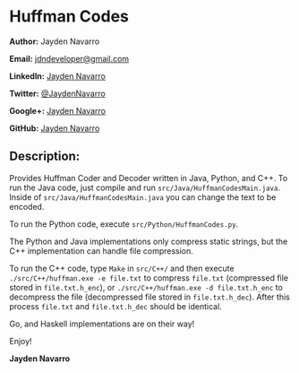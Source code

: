 Huffman Codes
=============

**Author:** Jayden Navarro

**Email:** jdndeveloper@gmail.com

**LinkedIn:** [Jayden Navarro](https://www.linkedin.com/in/jaydennavarro)

**Twitter:** [@JaydenNavarro](https://twitter.com/JaydenNavarro)

**Google+:** [Jayden Navarro](https://plus.google.com/u/0/+JaydenNavarro/posts)

**GitHub:** [Jayden Navarro](http://www.github.com/JDNdeveloper)

## Description:
Provides Huffman Coder and Decoder written in Java, Python, and C++. To run the Java code, just 
compile and run `src/Java/HuffmanCodesMain.java`. Inside of `src/Java/HuffmanCodesMain.java` you can 
change the text to be encoded. 

To run the Python code, execute `src/Python/HuffmanCodes.py`.

The Python and Java implementations only compress static strings, but the C++ implementation can handle file compression. 

To run the C++ code, type `Make` in `src/C++/` and then execute `./src/C++/huffman.exe -e file.txt` to compress `file.txt` (compressed file stored in `file.txt.h_enc`), or `./src/C++/huffman.exe -d file.txt.h_enc` to decompress the file (decompressed file stored in `file.txt.h_dec`). After this process `file.txt` and `file.txt.h_dec` should be identical.

Go, and Haskell implementations are on their way!

Enjoy!

**Jayden Navarro**
